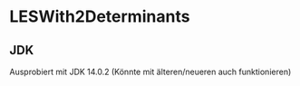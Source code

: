 # LESWith2Determinants

## JDK
Ausprobiert mit JDK 14.0.2 (Könnte mit älteren/neueren auch funktionieren)
